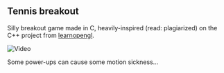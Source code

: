 ## Tennis breakout

Silly breakout game made in C, heavily-inspired (read: plagiarized) on the C++ project from [learnopengl](https://learnopengl.com/In-Practice/2D-Game/Breakout). 

![Video](./video.gif)


Some power-ups can cause some motion sickness...